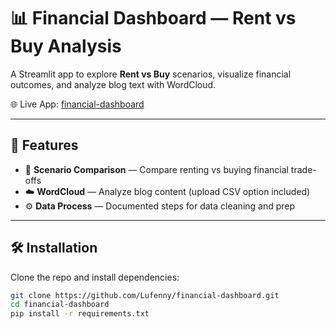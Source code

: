 # 📊 Financial Dashboard — Rent vs Buy Analysis  

A Streamlit app to explore **Rent vs Buy** scenarios, visualize financial outcomes, and analyze blog text with WordCloud.  

🌐 Live App: [financial-dashboard](https://financial-dashboard-kjdohxnhvzgnmnww65bb33.streamlit.app)  

---

## 🚀 Features
- 📑 **Scenario Comparison** — Compare renting vs buying financial trade-offs  
- ☁️ **WordCloud** — Analyze blog content (upload CSV option included)  
- ⚙️ **Data Process** — Documented steps for data cleaning and prep  

---

## 🛠 Installation
Clone the repo and install dependencies:
```bash
git clone https://github.com/Lufenny/financial-dashboard.git
cd financial-dashboard
pip install -r requirements.txt
